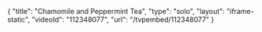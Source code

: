{
    "title": "Chamomile and Peppermint Tea",
    "type": "solo",
    "layout": "iframe-static",
    "videoId": "112348077",
    "url": "\/tvpembed\/112348077"
}